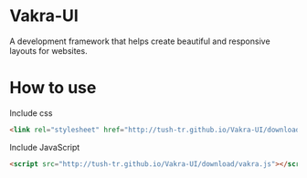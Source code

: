 # Vakra-UI
A development framework that helps create beautiful and responsive layouts for websites.

# How to use
 Include css
```HTML
<link rel="stylesheet" href="http://tush-tr.github.io/Vakra-UI/download/vakra.css">
```
Include JavaScript
```HTML
<script src="http://tush-tr.github.io/Vakra-UI/download/vakra.js"></script>
```


